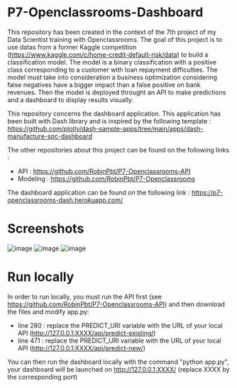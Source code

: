 # P7-Openclassrooms-Dashboard
This repository has been created in the context of the 7th project of my Data Scientist training with Openclassrooms. 
The goal of this project is to use datas from a former Kaggle competition (https://www.kaggle.com/c/home-credit-default-risk/data) to build a classification model. 
The model is a binary classification with a positive class corresponding to a customer with loan repayment difficulties. 
The model must take into consideration a business optimization considering false negatives have a bigger impact than a false positive on bank revenues. 
Then the model is deployed throught an API to make predictions and a dashboard to display results visually.

This repository concerns the dashboard application. This application has been built with Dash library and is inspired by the following template : https://github.com/plotly/dash-sample-apps/tree/main/apps/dash-manufacture-spc-dashboard

The other repositories about this project can be found on the following links :
- API : https://github.com/RobinPbt/P7-Openclassrooms-API
- Modeling : https://github.com/RobinPbt/P7-Openclassrooms

The dashboard application can be found on the following link : https://p7-openclassrooms-dash.herokuapp.com/

# Screenshots

![image](https://user-images.githubusercontent.com/104992181/193087389-f8685ef4-d192-4b79-840a-cee0423a798b.png)
![image](https://user-images.githubusercontent.com/104992181/193087412-38f165e0-f299-4f8a-baaf-361d19a7047e.png)
![image](https://user-images.githubusercontent.com/104992181/193087429-8ed3fea7-9471-4785-bbcf-d7553494723a.png)

# Run locally

In order to run locally, you must run the API first (see https://github.com/RobinPbt/P7-Openclassrooms-API) and then download the files and modify app.py:
- line 280 : replace the PREDICT_URI variable with the URL of your local API (http://127.0.0.1:XXXX/api/predict-existing/)
- line 471 : replace the PREDICT_URI variable with the URL of your local API (http://127.0.0.1:XXXX/api/predict-new/) 

You can then run the dashboard locally with the command "python app.py", your dashboard will be launched on http://127.0.0.1:XXXX/ (replace XXXX by the corresponding port)
